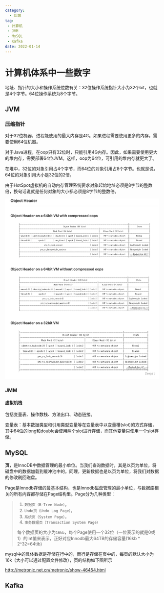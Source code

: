 ```yaml
---
category: 
  - 后端
tag:
 - 计算机
 - JVM
 - MySQL
 - Kafka
date: 2022-01-14
---
```


# 计算机体系中一些数字

地址、指针的大小和操作系统位数有关：32位操作系统指针大小为32个bit，也就是4个字节。64位操作系统为8个字节。

## JVM

### 压缩指针

对于32位机器，进程能使用的最大内存是4G。如果进程需要使用更多的内存，需要使用64位机器。

对于Java进程，在oop只有32位时，只能引用4G内存。因此，如果需要使用更大的堆内存，需要部署64位JVM。这样，oop为64位，可引用的堆内存就更大了。

在堆中，32位的对象引用占4个字节，而64位的对象引用占8个字节。也就是说，64位的对象引用大小是32位的2倍。

由于HotSpot虚拟机的自动内存管理系统要求对象起始地址必须是8字节的整数倍，换句话说就是任何对象的大小都必须是8字节的整数倍。

![image-20220107165913747](images/img_1.png)

### JMM

#### 虚拟机栈

包括变量表、操作数栈、方法出口、动态链接。

变量表：基本数据类型和引用类型变量等在变量表中以变量槽(slot)的方式存储，其中64位的long和double会使用两个slot进行存储，而其他变量只使用一个slot存储。

## MySQL

**页**，是InnoDB中数据管理的最小单位。当我们查询数据时，其是以页为单位，将磁盘中的数据加载到缓冲池中的。同理，更新数据也是以页为单位，将我们对数据的修改刷回磁盘。

Page是Innodb存储的最基本结构，也是Innodb磁盘管理的最小单位，与数据库相关的所有内容都存储在Page结构里。Page分为几种类型：

> 1. `数据页（B-Tree Node）`，
> 2. `Undo页（Undo Log Page）`，
> 3. `系统页（System Page）`，
> 4. `事务数据页（Transaction System Page）`
>
> 每个数据页的大小为`16kb`，每个Page使用一个32位（一位表示的就是0或1）的int值来表示，正好对应Innodb最大64TB的存储容量(16kb * 2^32=64tib)

mysql中的具体数据是存储在行中的，而行是存储在页中的，每页的默认大小为16k（大小可以通过配置文件修改），页的结构如下图所示

http://metronic.net.cn/metronic/show-46454.html

## Kafka